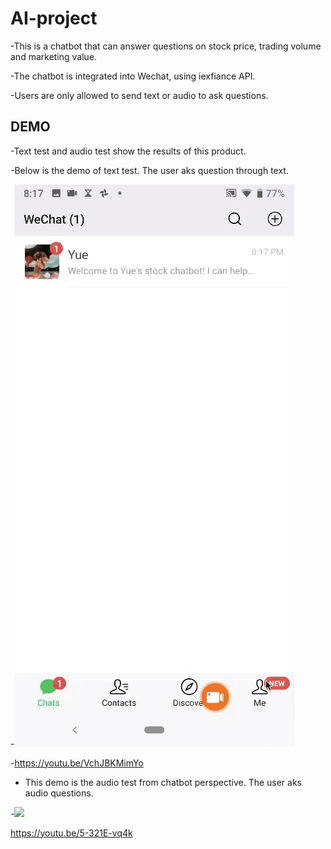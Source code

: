 # AI-project
-This is a chatbot that can answer questions on stock price, trading volume and marketing value. 


-The chatbot is integrated into Wechat, using iexfiance API.


-Users are only allowed to send text or audio to ask questions.

## DEMO
-Text test and audio test show the results of this product.  

-Below is the demo of text test. The user aks question through text.  

-![](text.gif)   

-https://youtu.be/VchJBKMimYo  

- This demo is the audio test from chatbot perspective. The user aks audio questions.   

-![](audio.gif)  

https://youtu.be/5-321E-vq4k







